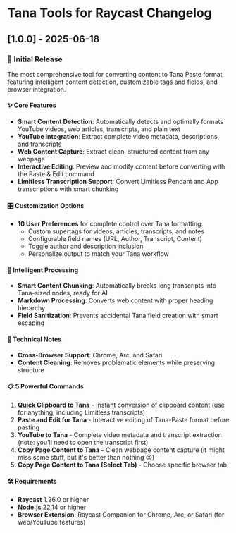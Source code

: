 # Tana Tools for Raycast Changelog

## [1.0.0] - 2025-06-18

### 🎉 Initial Release

The most comprehensive tool for converting content to Tana Paste format, featuring intelligent content detection, customizable tags and fields, and browser integration.

#### ✨ Core Features

- **Smart Content Detection**: Automatically detects and optimally formats YouTube videos, web articles, transcripts, and plain text
- **YouTube Integration**: Extract complete video metadata, descriptions, and transcripts
- **Web Content Capture**: Extract clean, structured content from any webpage
- **Interactive Editing**: Preview and modify content before converting with the Paste & Edit command
- **Limitless Transcription Support**: Convert Limitless Pendant and App transcriptions with smart chunking

#### 🎛️ Customization Options

- **10 User Preferences** for complete control over Tana formatting:
  - Custom supertags for videos, articles, transcripts, and notes
  - Configurable field names (URL, Author, Transcript, Content)
  - Toggle author and description inclusion
  - Personalize output to match your Tana workflow

#### 🧠 Intelligent Processing

- **Smart Content Chunking**: Automatically breaks long transcripts into Tana-sized nodes, ready for AI
- **Markdown Processing**: Converts web content with proper heading hierarchy
- **Field Sanitization**: Prevents accidental Tana field creation with smart escaping

#### 🔧 Technical Notes

- **Cross-Browser Support**: Chrome, Arc, and Safari
- **Content Cleaning**: Removes problematic elements while preserving structure

#### 📋 5 Powerful Commands

1. **Quick Clipboard to Tana** - Instant conversion of clipboard content (use for anything, including Limitless transcripts)
2. **Paste and Edit for Tana** - Interactive editing of Tana-Paste format before pasting
3. **YouTube to Tana** - Complete video metadata and transcript extraction (note: you'll need to open the transcript first)
4. **Copy Page Content to Tana** - Clean webpage content capture (it might miss some stuff, but it's better than nothing 😉)
5. **Copy Page Content to Tana (Select Tab)** - Choose specific browser tab

#### 🛠️ Requirements

- **Raycast** 1.26.0 or higher
- **Node.js** 22.14 or higher
- **Browser Extension**: Raycast Companion for Chrome, Arc, or Safari (for web/YouTube features)

